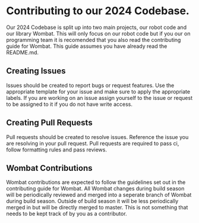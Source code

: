 # Contributing to our 2024 Codebase. 
Our 2024 Codebase is split up into two main projects, our robot code and our library Wombat. This will only focus on our robot code but if you our on programming team it is recomended that you also read the contributing guide for Wombat. This guide assumes you have already read the README.md.   

## Creating Issues
Issues should be created to report bugs or request features. Use the appropriate template for your issue and make sure to apply the appropriate labels. If you are working on an issue assign yourself to the issue or request to be assigned to it if you do not have write access. 

## Creating Pull Requests
Pull requests should be created to resolve issues. Reference the issue you are resolving in your pull request. Pull requests are required to pass ci, follow formatting rules and pass reviews. 

## Wombat Contributions
Wombat contributions are expected to follow the guidelines set out in the contributing guide for Wombat. All Wombat changes during build season will be periodically reviewed and merged into a seperate branch of Wombat during build season. Outside of build season it will be less periodically merged in but will be directly merged to master. This is not something that needs to be kept track of by you as a contributor. 

